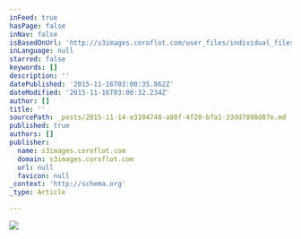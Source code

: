 ```yaml
---
inFeed: true
hasPage: false
inNav: false
isBasedOnUrl: 'http://s3images.coroflot.com/user_files/individual_files/original_327436_9qreyjzfnx7zqhro2c6lu6l7f.png'
inLanguage: null
starred: false
keywords: []
description: ''
datePublished: '2015-11-16T03:00:35.862Z'
dateModified: '2015-11-16T03:00:32.234Z'
author: []
title: ''
sourcePath: _posts/2015-11-14-e3104748-a88f-4f20-bfa1-33dd7898d87e.md
published: true
authors: []
publisher:
  name: s3images.coroflot.com
  domain: s3images.coroflot.com
  url: null
  favicon: null
_context: 'http://schema.org'
_type: Article

---
```

![](http://s3images.coroflot.com/user_files/individual_files/original_327436_9qreyjzfnx7zqhro2c6lu6l7f.png)